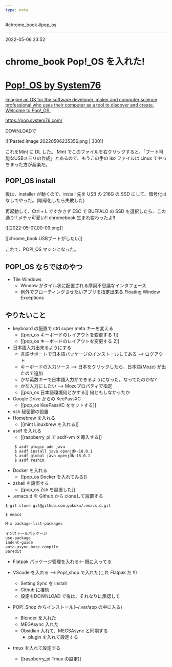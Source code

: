 ```yaml
---
type: note
---
```


#chrome_book #pop_os 

---
2022-05-06  23:52

# chrome_book Pop!_OS を入れた!


<div class="rich-link-card-container"><a class="rich-link-card" href="https://pop.system76.com/" target="_blank">
	<div class="rich-link-image-container">
		<div class="rich-link-image" style="background-image: url('https://pop.system76.com/apple-touch-icon.png')">
	</div>
	</div>
	<div class="rich-link-card-text">
		<h1 class="rich-link-card-title">Pop!_OS by System76</h1>
		<p class="rich-link-card-description">
		Imagine an OS for the software developer, maker and computer science professional who uses their computer as a tool to discover and create. Welcome to Pop!_OS.
		</p>
		<p class="rich-link-href">
		https://pop.system76.com/
		</p>
	</div>
</a></div>


DOWNLOADで

![[Pasted image 20220506235356.png | 300]]

これをMint に DL した。
Mint でこのファイルを右クリックすると、「ブート可能なUSBメモリの作成」とあるので、もうこの手の iso ファイルは Linux でやっちまった方が超楽だ。

## POP!_OS install
後は、installer が動くので、install 先を USB の 216G の SSD にして、暗号化はなしでやった。(暗号化したら失敗した)

再起動して、Ctrl + L ですかさず ESC で BUFFALO の SSD を選択したら、この通り!!
メチャ可愛い!!
chromebook 生まれ変わったよ!!

![[2022-05-07_00-09.png]]

[[chrome_book  USBブートがしたい]]

これで、POP!_OS マシンになった。

## POP!_OS ならではのやつ
- Tile Windows
	- Window がタイル状に配置される摩訶不思議なインタフェース
	- 例外でフローティングさせたいアプリを指定出来る Floating Window Exceptions

## やりたいこと
- keyboard の配置で ctrl super meta キーを変える
	- [[pop_os キーボードのレイアウトを変更する 1]]
	- [[pop_os キーボードのレイアウトを変更する 2]]
- 日本語入力出来るようにする
	- 言語サポートで日本語パッケージのインストールしてある --> ログアウト
	- キーボードの入力ソース --> 日本をクリックしたら、日本語(Mozc) が出たので追加
	- かな英数キーで日本語入力ができるようになった。なってたのかな?
	- かな入力にしたい --> Mozcプロパティで指定
	-  [[pop_os  日本語環境何とかする]]  何ともしなかったか
- Google Drive からの KeePassXC
	- [[pop_os  KeePassXC をセットする]]
- ssh 秘密鍵の設置
- Homebrew を入れる
	- [[mint Linuxbrew を入れる]]
- asdf を入れる
	- [[raspberry_pi で asdf-vm を導入する]]
```shell
	$ asdf plugin add java
	$ asdf install java openjdk-18.0.1
	$ asdf global java openjdk-18.0.1
	$ asdf reshim
```

- Docker を入れる
	- [[pop_os  Docker を入れてみる]]
- zshell を設置する
	- [[pop_os  Zsh を設置した]]
- .emacs.d を Github から cloneして設置する
```shell
$ git clone git@github.com:gokoku/.emacs.d.git

$ emacs

M-x package-list-packages

インストールパッケージ
use-package
indent-guide
auto-async-byte-compile
paredit
```

- Flatpak パッケージ管理を入れる<--既に入ってる
- VScode を入れる --> Pop!_shop で入れた(これ Flatpak だ !!)
	- Setting Sync を install
	- Github に接続
	- 設定をDOWNLOAD で後は、それなりに承認して
- POP!_Shop からインストール(~/.var/app の中に入る)
	- Blender を入れた
	- MEGAsync 入れた
	- Obsidian 入れて、MEGSAsync と同期する
		- plugin を入れて設定する

- tmux を入れて設定する
	- [[raspberry_pi  Tmux の設定]]







